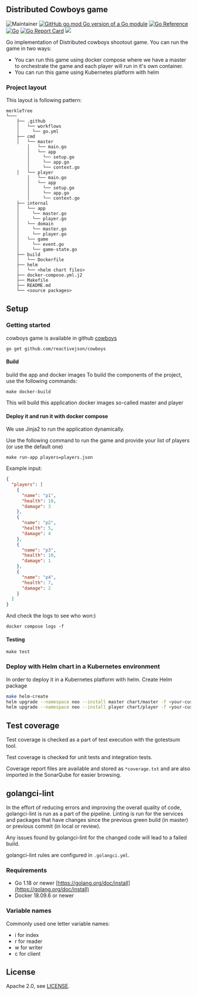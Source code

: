 ## Distributed Cowboys game


![Maintainer](https://img.shields.io/badge/maintainer-MohamedAly-blue)
[![GitHub go.mod Go version of a Go module](https://img.shields.io/github/go-mod/go-version/reactivejson/cowboys.svg)](https://github.com/reactivejson/cowboys)
[![Go Reference](https://pkg.go.dev/badge/github.com/reactivejson/cowboys)](https://pkg.go.dev/badge/github.com/reactivejson/cowboys)
[![Go](https://github.com/reactivejson/cowboys/actions/workflows/go.yml/badge.svg)](https://github.com/reactivejson/cowboys/actions/workflows/go.yml)
[![Go Report Card](https://goreportcard.com/badge/github.com/reactivejson/cowboys)](https://goreportcard.com/report/github.com/reactivejson/cowboys)
![](https://img.shields.io/github/license/reactivejson/cowboys.svg)

Go implementation of Distributed cowboys shootout game.
You can run the game in two ways:

 - You can run this game using docker compose where we have a master to orchestrate the game and each player will run in it's own container.
 - You can run this game using Kubernetes platform with helm

### Project layout

This layout is following pattern:

```text
merkleTree
└───
    ├── .github
    │   └── workflows
    │     └── go.yml
    ├── cmd
    │   └── master
        │   └── main.go
        │   └── app
        │     └── setup.go
        │     └── app.go
        │     └── context.go
    │   └── player
        │   └── main.go
        │   └── app
        │     └── setup.go
        │     └── app.go
        │     └── context.go
    ├── internal
    │   └── app
    │     └── master.go
    │     └── player.go
    │   └── domain
    │     └── master.go
    │     └── player.go
    │   └── game
    │     └── event.go
    │     └── game-state.go
    ├── build
    │   └── Dockerfile
    ├── helm
    │   └── <helm chart files>
    ├── docker-compose.yml.j2
    ├── Makefile
    ├── README.md
    └── <source packages>
```


## Setup

### Getting started
cowboys game is available in github
[cowboys](https://github.com/reactivejson/cowboys)

```shell
go get github.com/reactivejson/cowboys
```

#### Build

build the app and docker images
To build the components of the project, use the following commands:

```shell
make docker-build
```

This will build this application docker images so-called master and player

#### Deploy it and run it with docker compose
We use Jinja2 to run the application dynamically.

Use the following command to run the game and provide your list of players (or use the default one)
```shell
make run-app players=players.json
```

Example input:
````json
{
  "players": [
    {
      "name": "p1",
      "health": 10,
      "damage": 3
    },
    {
      "name": "p2",
      "health": 5,
      "damage": 4
    },
    {
      "name": "p3",
      "health": 10,
      "damage": 1
    },
    {
      "name": "p4",
      "health": 7,
      "damage": 2
    }
  ]
}

````

And check the logs to see who won:)
```shell
docker compose logs -f
```

#### Testing
```shell
make test
```

### Deploy with Helm chart in a Kubernetes environment
In order to deploy it in a Kubernetes platform with helm.
Create Helm package

```bash
make helm-create
helm upgrade --namespace neo --install master chart/master -f <your-custom-values>.yml
helm upgrade --namespace neo --install player chart/player -f <your-custom-values-with-players>.yml
```

## Test coverage

Test coverage is checked as a part of test execution with the gotestsum tool.

Test coverage is checked for unit tests and integration tests.

Coverage report files are available and stored as `*coverage.txt` and are also imported in the SonarQube for easier browsing.


## golangci-lint

In the effort of reducing errors and improving the overall quality of code, golangci-lint is run as a part of the pipeline. Linting is run for the services and packages that have changes since the previous green build (in master) or previous commit (in local or review).

Any issues found by golangci-lint for the changed code will lead to a failed build.

golangci-lint rules are configured in `.golangci.yml`.


### Requirements

- Go 1.18 or newer [https://golang.org/doc/install](https://golang.org/doc/install)
- Docker 18.09.6 or newer

### Variable names
Commonly used one letter variable names:

- i for index
- r for reader
- w for writer
- c for client


## License

Apache 2.0, see [LICENSE](LICENSE).
